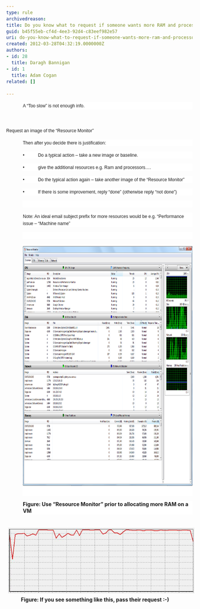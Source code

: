 ```yaml
---
type: rule
archivedreason: 
title: Do you know what to request if someone wants more RAM and processors on a VM or a PC?
guid: b45f55eb-cf4d-4ee3-92d4-c83eef982e57
uri: do-you-know-what-to-request-if-someone-wants-more-ram-and-processors-on-a-vm-or-a-pc
created: 2012-03-28T04:32:19.0000000Z
authors:
- id: 28
  title: Daragh Bannigan
- id: 1
  title: Adam Cogan
related: []

---
```



<p class="MsoNormal" style="margin-left:33.75pt;line-height:13.5pt;background-image:initial;background-attachment:initial;background-color:white;"><span style="font-size:9pt;font-family:verdana, sans-serif;">A “Too
slow” is not enough info.</span>​​​</p>
<br><excerpt class='endintro'></excerpt><br>
​<span style="font-family:verdana, sans-serif;font-size:9pt;background-color:white;line-height:13.5pt;">Request
an image of the “Resource Monitor”</span>

<p class="MsoNormal" style="margin-left:33.75pt;line-height:13.5pt;background-image:initial;background-attachment:initial;background-color:white;"><span style="font-size:9pt;font-family:verdana, sans-serif;">Then
after you decide there is justification:</span></p>

<p class="MsoNormal" style="margin-left:33.75pt;line-height:13.5pt;background-image:initial;background-attachment:initial;background-color:white;"><span style="font-size:9pt;font-family:verdana, sans-serif;">•           Do a typical action – take a new
image or baseline.</span></p>

<p class="MsoNormal" style="margin-left:33.75pt;line-height:13.5pt;background-image:initial;background-attachment:initial;background-color:white;"><span style="font-size:9pt;font-family:verdana, sans-serif;">•           give the ​​additional resources e.g. Ram
and processors….</span></p>

<p class="MsoNormal" style="margin-left:33.75pt;line-height:13.5pt;background-image:initial;background-attachment:initial;background-color:white;"><span style="font-size:9pt;font-family:verdana, sans-serif;">•           Do the typical action again – take
another image of the “Resource Monitor”</span></p>

<p class="MsoNormal" style="margin-left:33.75pt;line-height:13.5pt;background-image:initial;background-attachment:initial;background-color:white;"><span style="font-size:9pt;font-family:verdana, sans-serif;">•           If there is some improvement, reply
“done” (otherwise reply “not done”)</span></p>

<p class="MsoNormal" style="margin-left:33.75pt;line-height:13.5pt;background-image:initial;background-attachment:initial;background-color:white;"><span style="font-size:9pt;font-family:verdana, sans-serif;"> </span></p>

<p class="MsoNormal" style="margin-left:33.75pt;line-height:13.5pt;background-image:initial;background-attachment:initial;background-color:white;text-align:left;"><span style="font-size:9pt;font-family:verdana, sans-serif;">Note:
An ideal email subject prefix for more resources would be e.g. “Performance issue
– “Machine name”</span></p>
<p class="MsoNormal" style="margin-left:33.75pt;line-height:13.5pt;background-image:initial;background-attachment:initial;background-color:white;text-align:left;"><span style="font-size:9pt;font-family:verdana, sans-serif;"><br></span></p>
<p class="MsoNormal" style="margin-left:33.75pt;line-height:13.5pt;background-image:initial;background-attachment:initial;background-color:white;text-align:left;"><strong style="text-indent:36pt;background-color:white;line-height:13.5pt;"><img src="resource_monitor.png" alt="" style="margin:5px 0px;height:645px;width:830px;" /></strong> </p>
<p class="MsoNormal" style="margin-left:33.75pt;line-height:13.5pt;background-image:initial;background-attachment:initial;background-color:white;text-align:left;"><span style="text-indent:36pt;"><strong>Figure: Use “Resource Monitor”
prior to allocating</strong></span><span style="text-indent:36pt;"><strong> more RAM on a VM</strong></span></p>

<p class="MsoNormal">          <img src="highUtilisation.png" alt="highUtilisation.png" style="margin:5px;" /><br><strong style="text-indent:36pt;">            Figure: If you see something like
this, pass their request :-)</strong></p>


